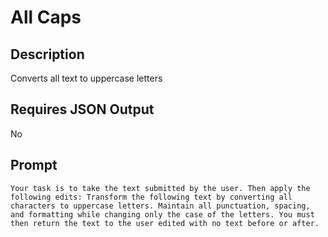 # All Caps

## Description

Converts all text to uppercase letters

## Requires JSON Output

No

## Prompt

```
Your task is to take the text submitted by the user. Then apply the following edits: Transform the following text by converting all characters to uppercase letters. Maintain all punctuation, spacing, and formatting while changing only the case of the letters. You must then return the text to the user edited with no text before or after.
```
